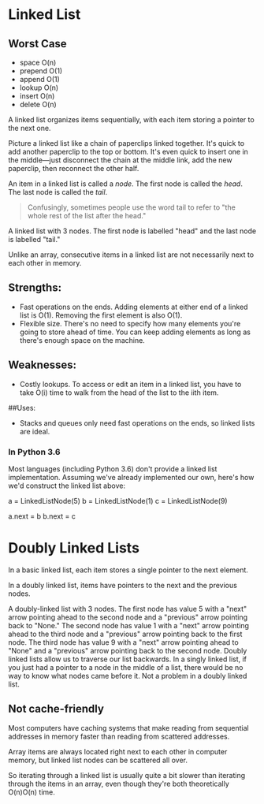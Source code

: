 # Linked List

## Worst Case
- space	O(n)
- prepend	O(1)
- append	O(1)
- lookup	O(n)
- insert	O(n)
- delete	O(n)

A linked list organizes items sequentially, with each item storing a pointer to the next one.

Picture a linked list like a chain of paperclips linked together. It's quick to add another paperclip to the top or bottom. It's even quick to insert one in the middle—just disconnect the chain at the middle link, add the new paperclip, then reconnect the other half.

An item in a linked list is called a _node_. The first node is called the _head_. The last node is called the _tail_.

> Confusingly, sometimes people use the word tail to refer to "the whole rest of the list after the head."

A linked list with 3 nodes. The first node is labelled "head" and the last node is labelled "tail."

Unlike an array, consecutive items in a linked list are not necessarily next to each other in memory.

## Strengths:
- Fast operations on the ends. Adding elements at either end of a linked list is O(1). Removing the first element is also O(1).
- Flexible size. There's no need to specify how many elements you're going to store ahead of time. You can keep adding elements as long as there's enough space on the machine.

## Weaknesses:
- Costly lookups. To access or edit an item in a linked list, you have to take O(i) time to walk from the head of the list to the iith item.

##Uses:
- Stacks and queues only need fast operations on the ends, so linked lists are ideal.

### In Python 3.6
Most languages (including Python 3.6) don't provide a linked list implementation. Assuming we've already implemented our own, here's how we'd construct the linked list above:

  a = LinkedListNode(5)
b = LinkedListNode(1)
c = LinkedListNode(9)

a.next = b
b.next = c

# Doubly Linked Lists
In a basic linked list, each item stores a single pointer to the next element.

In a doubly linked list, items have pointers to the next and the previous nodes.

A doubly-linked list with 3 nodes. The first node has value 5 with a "next" arrow pointing ahead to the second node and a "previous" arrow pointing back to "None." The second node has value 1 with a "next" arrow pointing ahead to the third node and a "previous" arrow pointing back to the first node. The third node has value 9 with a "next" arrow pointing ahead to "None" and a "previous" arrow pointing back to the second node.
Doubly linked lists allow us to traverse our list backwards. In a singly linked list, if you just had a pointer to a node in the middle of a list, there would be no way to know what nodes came before it. Not a problem in a doubly linked list.

## Not cache-friendly
Most computers have caching systems that make reading from sequential addresses in memory faster than reading from scattered addresses.

Array items are always located right next to each other in computer memory, but linked list nodes can be scattered all over.

So iterating through a linked list is usually quite a bit slower than iterating through the items in an array, even though they're both theoretically O(n)O(n) time.
